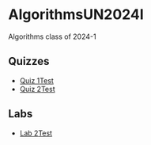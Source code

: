# AlgorithmsUN2024I
Algorithms class of 2024-1 <br />

## Quizzes
- [Quiz 1](https://drive.google.com/file/d/1rzWiCk_QygS3I8vgInNoHjn68KQO2PDQ/view?usp=sharing)[Test](https://colab.research.google.com/drive/1rzWiCk_QygS3I8vgInNoHjn68KQO2PDQ?authuser=1)
- [Quiz 2](https://drive.google.com/file/d/1gTSvEkfyebQbbAcfr63Zhmwa0rVDgjfZ/view?usp=sharing)[Test](https://colab.research.google.com/drive/1gTSvEkfyebQbbAcfr63Zhmwa0rVDgjfZ?authuser=1)

## Labs
- [Lab 2](https://drive.google.com/file/d/1ssth-7Y7-LaOLER6fOst-6nRbLJp9krf/view?usp=sharing)[Test](https://colab.research.google.com/drive/1ssth-7Y7-LaOLER6fOst-6nRbLJp9krf?authuser=1)
